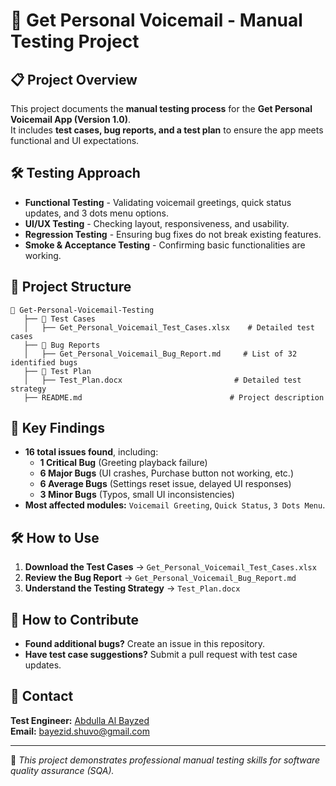 # 📌 Get Personal Voicemail - Manual Testing Project

## 📋 Project Overview
This project documents the **manual testing process** for the **Get Personal Voicemail App (Version 1.0)**.  
It includes **test cases, bug reports, and a test plan** to ensure the app meets functional and UI expectations.

## 🛠 Testing Approach
- **Functional Testing** - Validating voicemail greetings, quick status updates, and 3 dots menu options.
- **UI/UX Testing** - Checking layout, responsiveness, and usability.
- **Regression Testing** - Ensuring bug fixes do not break existing features.
- **Smoke & Acceptance Testing** - Confirming basic functionalities are working.

## 📂 Project Structure
```
📁 Get-Personal-Voicemail-Testing
   ├── 📂 Test Cases                    
   │   ├── Get_Personal_Voicemail_Test_Cases.xlsx    # Detailed test cases
   ├── 📂 Bug Reports                    
   │   ├── Get_Personal_Voicemail_Bug_Report.md     # List of 32 identified bugs
   ├── 📂 Test Plan                      
   │   ├── Test_Plan.docx                         # Detailed test strategy
   ├── README.md                                 # Project description
```

## 📝 Key Findings
- **16 total issues found**, including:
  - **1 Critical Bug** (Greeting playback failure)
  - **6 Major Bugs** (UI crashes, Purchase button not working, etc.)
  - **6 Average Bugs** (Settings reset issue, delayed UI responses)
  - **3 Minor Bugs** (Typos, small UI inconsistencies)
- **Most affected modules:** `Voicemail Greeting`, `Quick Status`, `3 Dots Menu`.

## 🛠 How to Use
1. **Download the Test Cases** → `Get_Personal_Voicemail_Test_Cases.xlsx`
2. **Review the Bug Report** → `Get_Personal_Voicemail_Bug_Report.md`
3. **Understand the Testing Strategy** → `Test_Plan.docx`

## 📌 How to Contribute
- **Found additional bugs?** Create an issue in this repository.
- **Have test case suggestions?** Submit a pull request with test case updates.

## 📧 Contact
**Test Engineer:** [Abdulla Al Bayzed](https://www.linkedin.com/in/abdulla-al-bayzed-276797191/)  
**Email:** bayezid.shuvo@gmail.com  

---  
🎯 *This project demonstrates professional manual testing skills for software quality assurance (SQA).*
